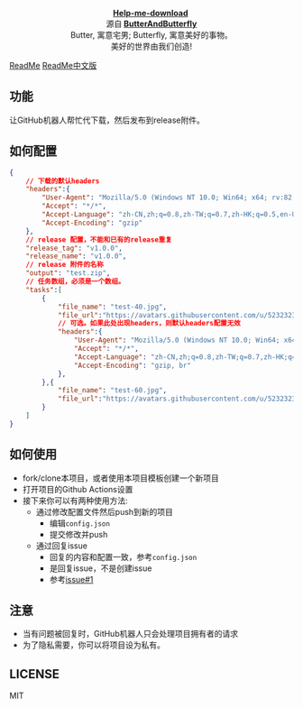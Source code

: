 <p align="center">
      <strong>
        <a href="https://github.com/ButterAndButterfly/Help-me-download" target="_blank">Help-me-download</a>&nbsp;
      </strong>
  <br>
      源自<strong>
        <a href="https://github.com/ButterAndButterfly" target="_blank">ButterAndButterfly</a><br>
      </strong>  
        Butter, 寓意宅男; Butterfly, 寓意美好的事物。 
        <br/> 美好的世界由我们创造!  
</p>

[ReadMe](https://github.com/ButterAndButterfly/GithubHost/blob/master/README.md)  [ReadMe中文版](https://github.com/ButterAndButterfly/GithubHost/blob/master/README_CN.md)
## 功能
让GitHub机器人帮忙代下载，然后发布到release附件。

## 如何配置
```json
{
    // 下载的默认headers
    "headers":{
        "User-Agent": "Mozilla/5.0 (Windows NT 10.0; Win64; x64; rv:82.0) Gecko/20100101 Firefox/82.0",
        "Accept": "*/*",
        "Accept-Language": "zh-CN,zh;q=0.8,zh-TW;q=0.7,zh-HK;q=0.5,en-US;q=0.3,en;q=0.2",
        "Accept-Encoding": "gzip"
    },
    // release 配置，不能和已有的release重复
    "release_tag": "v1.0.0",
    "release_name": "v1.0.0",
    // release 附件的名称
    "output": "test.zip",
    // 任务数组，必须是一个数组。
    "tasks":[
        {
            "file_name": "test-40.jpg",
            "file_url":"https://avatars.githubusercontent.com/u/52323235?s=60&v=4",
            // 可选。如果此处出现headers，则默认headers配置无效
            "headers":{
                "User-Agent": "Mozilla/5.0 (Windows NT 10.0; Win64; x64; rv:82.0) Gecko/20100101 Firefox/82.0",
                "Accept": "*/*",
                "Accept-Language": "zh-CN,zh;q=0.8,zh-TW;q=0.7,zh-HK;q=0.5,en-US;q=0.3,en;q=0.2",
                "Accept-Encoding": "gzip, br"
            },
        },{
            "file_name": "test-60.jpg",
            "file_url":"https://avatars.githubusercontent.com/u/52323235?s=60&v=4"
        }
    ]
}
```

## 如何使用
+ fork/clone本项目，或者使用本项目模板创建一个新项目
+ 打开项目的Github Actions设置
+ 接下来你可以有两种使用方法:
    + 通过修改配置文件然后push到新的项目
        + 编辑`config.json`
        + 提交修改并push
    + 通过回复issue
        + 回复的内容和配置一致，参考`config.json`
        + 是回复issue，不是创建issue
        + 参考[issue#1](https://github.com/ButterAndButterfly/Help-me-download/issues/1)
## 注意
+ 当有问题被回复时，GitHub机器人只会处理项目拥有者的请求
+ 为了隐私需要，你可以将项目设为私有。

## LICENSE
MIT 


